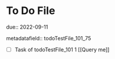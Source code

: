# To Do File

due:: 2022-09-11

metadatafield:: todoTestFile_101_75

- [ ] Task of todoTestFile_101 1 [[Query me]]
